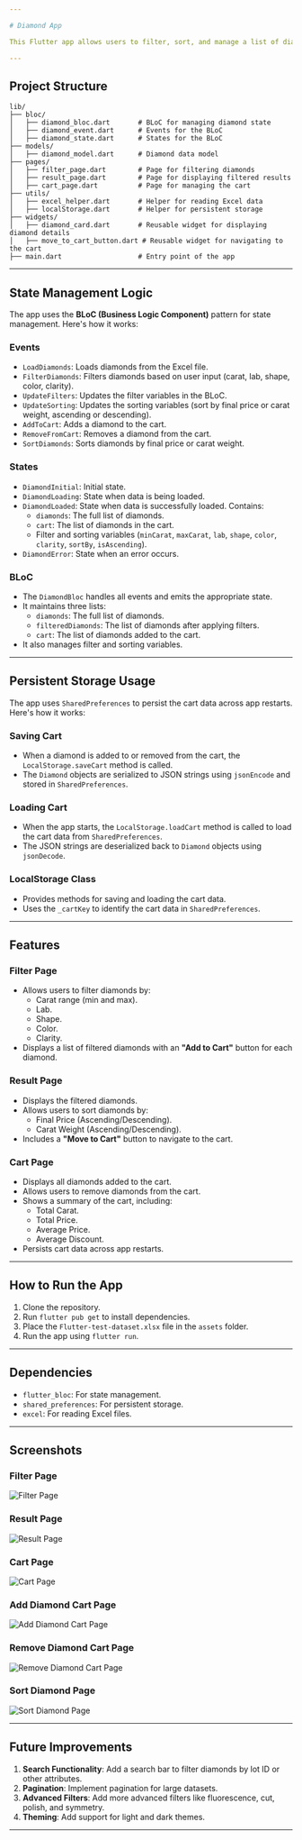 ```yaml
---

# Diamond App

This Flutter app allows users to filter, sort, and manage a list of diamonds. It includes features like filtering by carat, lab, shape, color, and clarity, as well as adding/removing diamonds to/from a cart. The cart data is persisted across app restarts using `SharedPreferences`.

---
```


## Project Structure

```
lib/
├── bloc/
│   ├── diamond_bloc.dart       # BLoC for managing diamond state
│   ├── diamond_event.dart      # Events for the BLoC
│   ├── diamond_state.dart      # States for the BLoC
├── models/
│   ├── diamond_model.dart      # Diamond data model
├── pages/
│   ├── filter_page.dart        # Page for filtering diamonds
│   ├── result_page.dart        # Page for displaying filtered results
│   ├── cart_page.dart          # Page for managing the cart
├── utils/
│   ├── excel_helper.dart       # Helper for reading Excel data
│   ├── localStorage.dart       # Helper for persistent storage
├── widgets/
│   ├── diamond_card.dart       # Reusable widget for displaying diamond details
│   ├── move_to_cart_button.dart # Reusable widget for navigating to the cart
├── main.dart                   # Entry point of the app
```

---

## State Management Logic

The app uses the **BLoC (Business Logic Component)** pattern for state management. Here's how it
works:

### Events

- `LoadDiamonds`: Loads diamonds from the Excel file.
- `FilterDiamonds`: Filters diamonds based on user input (carat, lab, shape, color, clarity).
- `UpdateFilters`: Updates the filter variables in the BLoC.
- `UpdateSorting`: Updates the sorting variables (sort by final price or carat weight, ascending or
  descending).
- `AddToCart`: Adds a diamond to the cart.
- `RemoveFromCart`: Removes a diamond from the cart.
- `SortDiamonds`: Sorts diamonds by final price or carat weight.

### States

- `DiamondInitial`: Initial state.
- `DiamondLoading`: State when data is being loaded.
- `DiamondLoaded`: State when data is successfully loaded. Contains:
    - `diamonds`: The full list of diamonds.
    - `cart`: The list of diamonds in the cart.
    - Filter and sorting variables (`minCarat`, `maxCarat`, `lab`, `shape`, `color`, `clarity`,
      `sortBy`, `isAscending`).
- `DiamondError`: State when an error occurs.

### BLoC

- The `DiamondBloc` handles all events and emits the appropriate state.
- It maintains three lists:
    - `diamonds`: The full list of diamonds.
    - `filteredDiamonds`: The list of diamonds after applying filters.
    - `cart`: The list of diamonds added to the cart.
- It also manages filter and sorting variables.

---

## Persistent Storage Usage

The app uses `SharedPreferences` to persist the cart data across app restarts. Here's how it works:

### Saving Cart

- When a diamond is added to or removed from the cart, the `LocalStorage.saveCart` method is called.
- The `Diamond` objects are serialized to JSON strings using `jsonEncode` and stored in
  `SharedPreferences`.

### Loading Cart

- When the app starts, the `LocalStorage.loadCart` method is called to load the cart data from
  `SharedPreferences`.
- The JSON strings are deserialized back to `Diamond` objects using `jsonDecode`.

### LocalStorage Class

- Provides methods for saving and loading the cart data.
- Uses the `_cartKey` to identify the cart data in `SharedPreferences`.

---

## Features

### Filter Page

- Allows users to filter diamonds by:
    - Carat range (min and max).
    - Lab.
    - Shape.
    - Color.
    - Clarity.
- Displays a list of filtered diamonds with an **"Add to Cart"** button for each diamond.

### Result Page

- Displays the filtered diamonds.
- Allows users to sort diamonds by:
    - Final Price (Ascending/Descending).
    - Carat Weight (Ascending/Descending).
- Includes a **"Move to Cart"** button to navigate to the cart.

### Cart Page

- Displays all diamonds added to the cart.
- Allows users to remove diamonds from the cart.
- Shows a summary of the cart, including:
    - Total Carat.
    - Total Price.
    - Average Price.
    - Average Discount.
- Persists cart data across app restarts.

---

## How to Run the App

1. Clone the repository.
2. Run `flutter pub get` to install dependencies.
3. Place the `Flutter-test-dataset.xlsx` file in the `assets` folder.
4. Run the app using `flutter run`.

---

## Dependencies

- `flutter_bloc`: For state management.
- `shared_preferences`: For persistent storage.
- `excel`: For reading Excel files.

---

## Screenshots

### Filter Page

![Filter Page](screenshots/filter_page.png)

### Result Page

![Result Page](screenshots/result_page.png)

### Cart Page

![Cart Page](screenshots/add_cart_page.png)

### Add Diamond Cart Page

![Add Diamond Cart Page](screenshots/add_cart_dialog.png)

### Remove Diamond Cart Page

![Remove Diamond Cart Page](screenshots/remove_cart_dialog.png)

### Sort Diamond Page

![Sort Diamond Page](screenshots/sort_diamond_page.png)

---

## Future Improvements

1. **Search Functionality**: Add a search bar to filter diamonds by lot ID or other attributes.
2. **Pagination**: Implement pagination for large datasets.
3. **Advanced Filters**: Add more advanced filters like fluorescence, cut, polish, and symmetry.
4. **Theming**: Add support for light and dark themes.

---
